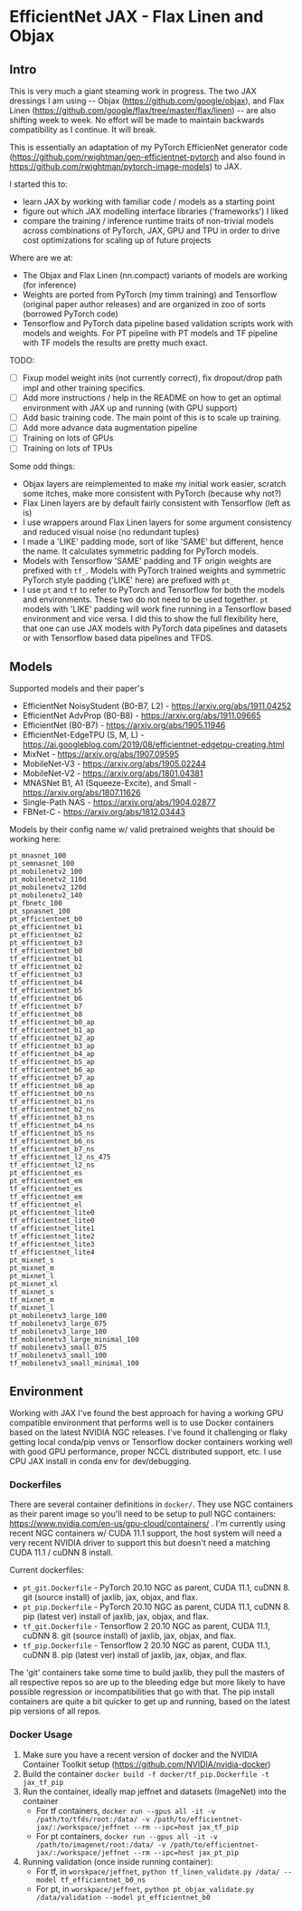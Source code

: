 # EfficientNet JAX - Flax Linen and Objax

## Intro
This is very much a giant steaming work in progress. The two JAX dressings I am using -- Objax (https://github.com/google/objax), and Flax Linen (https://github.com/google/flax/tree/master/flax/linen) -- are also shifting week to week. No effort will be made to maintain backwards compatibility as I continue. It will break.

This is essentially an adaptation of my PyTorch EfficienNet generator code (https://github.com/rwightman/gen-efficientnet-pytorch and also found in https://github.com/rwightman/pytorch-image-models) to JAX.

I started this to:
* learn JAX by working with familiar code / models as a starting point
* figure out which JAX modelling interface libraries ('frameworks') I liked
* compare the training / inference runtime traits of non-trivial models across combinations of PyTorch, JAX, GPU and TPU in order to drive cost optimizations for scaling up of future projects

Where are we at:
* The Objax and Flax Linen (nn.compact) variants of models are working (for inference) 
* Weights are ported from PyTorch (my timm training) and Tensorflow (original paper author releases) and are organized in zoo of sorts (borrowed PyTorch code) 
* Tensorflow and PyTorch data pipeline based validation scripts work with models and weights. For PT pipeline with PT models and TF pipeline with TF models the results are pretty much exact.

TODO:
- [ ] Fixup model weight inits (not currently correct), fix dropout/drop path impl and other training specifics.
- [ ] Add more instructions / help in the README on how to get an optimal environment with JAX up and running (with GPU support)
- [ ] Add basic training code. The main point of this is to scale up training.
- [ ] Add more advance data augmentation pipeline 
- [ ] Training on lots of GPUs
- [ ] Training on lots of TPUs

Some odd things:
* Objax layers are reimplemented to make my initial work easier, scratch some itches, make more consistent with PyTorch (because why not?)
* Flax Linen layers are by default fairly consistent with Tensorflow (left as is)
* I use wrappers around Flax Linen layers for some argument consistency and reduced visual noise (no redundant tuples)
* I made a 'LIKE' padding mode, sort of like 'SAME' but different, hence the name. It calculates symmetric padding for PyTorch models.
* Models with Tensorflow 'SAME' padding and TF origin weights are prefixed with `tf_`. Models with PyTorch trained weights and symmetric PyTorch style padding ('LIKE' here) are prefixed with `pt_`
* I use `pt` and `tf` to refer to PyTorch and Tensorflow for both the models and environments. These two do not need to be used together. `pt` models with 'LIKE' padding will work fine running in a Tensorflow based environment and vice versa. I did this to show the full flexibility here, that one can use JAX models with PyTorch data pipelines and datasets or with Tensorflow based data pipelines and TFDS. 

## Models

Supported models and their paper's
* EfficientNet NoisyStudent (B0-B7, L2) - https://arxiv.org/abs/1911.04252
* EfficientNet AdvProp (B0-B8) - https://arxiv.org/abs/1911.09665
* EfficientNet (B0-B7) - https://arxiv.org/abs/1905.11946
* EfficientNet-EdgeTPU (S, M, L) - https://ai.googleblog.com/2019/08/efficientnet-edgetpu-creating.html
* MixNet - https://arxiv.org/abs/1907.09595
* MobileNet-V3 - https://arxiv.org/abs/1905.02244
* MobileNet-V2 - https://arxiv.org/abs/1801.04381
* MNASNet B1, A1 (Squeeze-Excite), and Small - https://arxiv.org/abs/1807.11626
* Single-Path NAS - https://arxiv.org/abs/1904.02877
* FBNet-C - https://arxiv.org/abs/1812.03443

Models by their config name w/ valid pretrained weights that should be working here:
```
pt_mnasnet_100
pt_semnasnet_100
pt_mobilenetv2_100
pt_mobilenetv2_110d
pt_mobilenetv2_120d
pt_mobilenetv2_140
pt_fbnetc_100
pt_spnasnet_100
pt_efficientnet_b0
pt_efficientnet_b1
pt_efficientnet_b2
pt_efficientnet_b3
tf_efficientnet_b0
tf_efficientnet_b1
tf_efficientnet_b2
tf_efficientnet_b3
tf_efficientnet_b4
tf_efficientnet_b5
tf_efficientnet_b6
tf_efficientnet_b7
tf_efficientnet_b8
tf_efficientnet_b0_ap
tf_efficientnet_b1_ap
tf_efficientnet_b2_ap
tf_efficientnet_b3_ap
tf_efficientnet_b4_ap
tf_efficientnet_b5_ap
tf_efficientnet_b6_ap
tf_efficientnet_b7_ap
tf_efficientnet_b8_ap
tf_efficientnet_b0_ns
tf_efficientnet_b1_ns
tf_efficientnet_b2_ns
tf_efficientnet_b3_ns
tf_efficientnet_b4_ns
tf_efficientnet_b5_ns
tf_efficientnet_b6_ns
tf_efficientnet_b7_ns
tf_efficientnet_l2_ns_475
tf_efficientnet_l2_ns
pt_efficientnet_es
pt_efficientnet_em
tf_efficientnet_es
tf_efficientnet_em
tf_efficientnet_el
pt_efficientnet_lite0
tf_efficientnet_lite0
tf_efficientnet_lite1
tf_efficientnet_lite2
tf_efficientnet_lite3
tf_efficientnet_lite4
pt_mixnet_s
pt_mixnet_m
pt_mixnet_l
pt_mixnet_xl
tf_mixnet_s
tf_mixnet_m
tf_mixnet_l
pt_mobilenetv3_large_100
tf_mobilenetv3_large_075
tf_mobilenetv3_large_100
tf_mobilenetv3_large_minimal_100
tf_mobilenetv3_small_075
tf_mobilenetv3_small_100
tf_mobilenetv3_small_minimal_100
```

## Environment

Working with JAX I've found the best approach for having a working GPU compatible environment that performs well is to use Docker containers based on the latest NVIDIA NGC releases. I've found it challenging or flaky getting local conda/pip venvs or Tensorflow docker containers working well with good GPU performance, proper NCCL distributed support, etc. I use CPU JAX install in conda env for dev/debugging.

### Dockerfiles

There are several container definitions in `docker/`. They use NGC containers as their parent image so you'll need to be setup to pull NGC containers: https://www.nvidia.com/en-us/gpu-cloud/containers/ . I'm currently using recent NGC containers w/ CUDA 11.1 support, the host system will need a very recent NVIDIA driver to support this but doesn't need a matching CUDA 11.1 / cuDNN 8 install.

Current dockerfiles:
* `pt_git.Dockerfile` - PyTorch 20.10 NGC as parent, CUDA 11.1, cuDNN 8. git (source install) of jaxlib, jax, objax, and flax.
* `pt_pip.Dockerfile` - PyTorch 20.10 NGC as parent, CUDA 11.1, cuDNN 8. pip (latest ver) install of jaxlib, jax, objax, and flax.
* `tf_git.Dockerfile` - Tensorflow 2 20.10 NGC as parent, CUDA 11.1, cuDNN 8. git (source install) of jaxlib, jax, objax, and flax.
* `tf_pip.Dockerfile` - Tensorflow 2 20.10 NGC as parent, CUDA 11.1, cuDNN 8. pip (latest ver) install of jaxlib, jax, objax, and flax.

The 'git' containers take some time to build jaxlib, they pull the masters of all respective repos so are up to the bleeding edge but more likely to have possible regression or incompatibilities that go with that. The pip install containers are quite a bit quicker to get up and running, based on the latest pip versions of all repos.

### Docker Usage

1. Make sure you have a recent version of docker and the NVIDIA Container Toolkit setup (https://github.com/NVIDIA/nvidia-docker) 
2. Build the container `docker build -f docker/tf_pip.Dockerfile -t jax_tf_pip`
3. Run the container, ideally map jeffnet and datasets (ImageNet) into the container
    * For tf containers, `docker run --gpus all -it -v /path/to/tfds/root:/data/ -v /path/to/efficientnet-jax/:/workspace/jeffnet --rm --ipc=host jax_tf_pip`
    * For pt containers, `docker run --gpus all -it -v /path/to/imagenet/root:/data/ -v /path/to/efficientnet-jax/:/workspace/jeffnet --rm --ipc=host jax_pt_pip`
4. Running validation (once inside running container):
    * For tf, in `worskpace/jeffnet`, `python tf_linen_validate.py /data/ --model tf_efficientnet_b0_ns`
    * For pt, in `worskpace/jeffnet`, `python pt_objax_validate.py /data/validation --model pt_efficientnet_b0`

